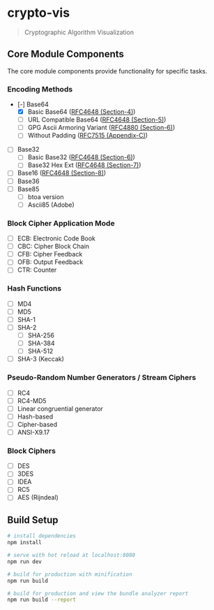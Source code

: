 # crypto-vis

> Cryptographic Algorithm Visualization

## Core Module Components

The core module components provide functionality for specific tasks. 

### Encoding Methods
* [-] Base64
  - [x] Basic Base64 ([RFC4648 (Section-4)](https://tools.ietf.org/html/rfc4648#section-4))
  - [ ] URL Compatible Base64 ([RFC4648 (Section-5)](https://tools.ietf.org/html/rfc4648#section-5))
  - [ ] GPG Ascii Armoring Variant ([RFC4880 (Section-6)](https://tools.ietf.org/html/rfc4880#section-6))
  - [ ] Without Padding ([RFC7515 (Appendix-C)](https://tools.ietf.org/html/rfc7515#appendix-C))
* [ ] Base32
  - [ ] Basic Base32 ([RFC4648 (Section-6)](https://tools.ietf.org/html/rfc4648#section-6))
  - [ ] Base32 Hex Ext ([RFC4648 (Section-7)](https://tools.ietf.org/html/rfc4648#section-7))
* [ ] Base16 ([RFC4648 (Section-8)](https://tools.ietf.org/html/rfc4648#section-8))
* [ ] Base36
* [ ] Base85
  - [ ] btoa version
  - [ ] Ascii85 (Adobe)

### Block Cipher Application Mode
 * [ ] ECB: Electronic Code Book
 * [ ] CBC: Cipher Block Chain
 * [ ] CFB: Cipher Feedback
 * [ ] OFB: Output Feedback
 * [ ] CTR: Counter

### Hash Functions
 * [ ] MD4
 * [ ] MD5
 * [ ] SHA-1
 * [ ] SHA-2
   - [ ] SHA-256
   - [ ] SHA-384
   - [ ] SHA-512
 * [ ] SHA-3 (Keccak)

### Pseudo-Random Number Generators / Stream Ciphers
 * [ ] RC4
 * [ ] RC4-MD5
 * [ ] Linear congruential generator 
 * [ ] Hash-based
 * [ ] Cipher-based
 * [ ] ANSI-X9.17

### Block Ciphers
 * [ ] DES
 * [ ] 3DES
 * [ ] IDEA
 * [ ] RC5
 * [ ] AES (Rijndeal)

## Build Setup

``` bash
# install dependencies
npm install

# serve with hot reload at localhost:8080
npm run dev

# build for production with minification
npm run build

# build for production and view the bundle analyzer report
npm run build --report
```
